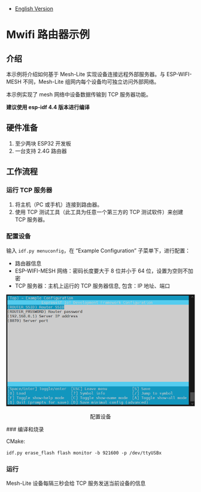 - [English Version](./README.md)

# Mwifi 路由器示例

## 介绍

本示例将介绍如何基于 Mesh-Lite 实现设备连接远程外部服务器。与 ESP-WIFI-MESH 不同，Mesh-Lite 组网内每个设备均可独立访问外部网络。

本示例实现了 mesh 网络中设备数据传输到 TCP 服务器功能。

**建议使用 esp-idf 4.4 版本进行编译**

## 硬件准备

1. 至少两块 ESP32 开发板
2. 一台支持 2.4G 路由器

## 工作流程

### 运行 TCP 服务器

1. 将主机（PC 或手机）连接到路由器。
2. 使用 TCP 测试工具（此工具为任意一个第三方的 TCP 测试软件）来创建 TCP 服务器。

### 配置设备

输入 `idf.py menuconfig`，在 “Example Configuration” 子菜单下，进行配置：

 * 路由器信息
 * ESP-WIFI-MESH 网络：密码长度要大于 8 位并小于 64 位，设置为空则不加密
 * TCP 服务器：主机上运行的 TCP 服务器信息, 包含：IP 地址、端口

<div align=center>
<img src="device_config.png"  width="800">
<p> 配置设备 </p>
</div>
### 编译和烧录

CMake:
```shell
idf.py erase_flash flash monitor -b 921600 -p /dev/ttyUSBx
```

### 运行

Mesh-Lite 设备每隔三秒会给 TCP 服务发送当前设备的信息
